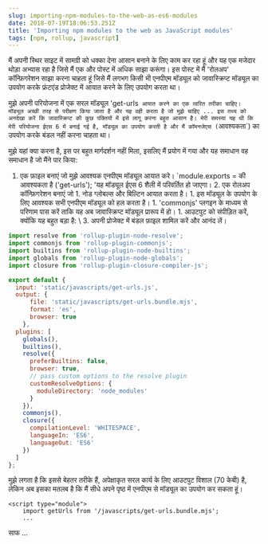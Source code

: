 ```yaml
---
slug: importing-npm-modules-to-the-web-as-es6-modules
date: 2018-07-19T18:06:53.251Z
title: 'Importing npm modules to the web as JavaScript modules'
tags: [npm, rollup, javascript]
---
```



मैं अपनी स्थिर साइट में सामग्री को धक्का देना आसान बनाने के लिए काम कर रहा हूं और यह एक मजेदार थोड़ा अभ्यास रहा है जिसे मैं एक और पोस्ट में अधिक साझा करूंगा। इस पोस्ट में मैं 'रोलअप' कॉन्फ़िगरेशन साझा करना चाहता हूं जिसे मैं लगभग किसी भी एनपीएम मॉड्यूल को जावास्क्रिप्ट मॉड्यूल का उपयोग करके फ्रंटएंड प्रोजेक्ट में आयात करने के लिए उपयोग करता था।

मुझे अपनी परियोजना में एक सरल मॉड्यूल 'get-urls` आयात करने का एक त्वरित तरीका चाहिए। मॉड्यूल अच्छी तरह से परीक्षण किया जाता है और यह वही करता है जो मुझे चाहिए ... इस तथ्य को अनदेखा करें कि जावास्क्रिप्ट की कुछ पंक्तियों में इसे लागू करना बहुत आसान है। मेरी समस्या यह थी कि मेरी परियोजना ईएस 6 में बनाई गई है, मॉड्यूल का उपयोग करती है और मैं कॉमनजेएस (`आवश्यकता`) का उपयोग करके बंडल नहीं करना चाहता था।

मुझे यहां क्या करना है, इस पर बहुत मार्गदर्शन नहीं मिला, इसलिए मैं प्रयोग में गया और यह समाधान वह समाधान है जो मैंने पार किया:

1. एक फ़ाइल बनाएं जो मुझे आवश्यक एनपीएम मॉड्यूल आयात करे। `module.exports = की आवश्यकता है ('get-urls'); 'यह मॉड्यूल ईएस 6 शैली में परिवर्तित हो जाएगा। 2. एक रोलअप कॉन्फ़िगरेशन बनाएं जो 1. नोड ग्लोबल्स और बिल्टिन आयात करता है। 1. इस मॉड्यूल के उपयोग के लिए आवश्यक सभी एनपीएम मॉड्यूल को हल करता है। 1. 'commonjs' प्लगइन के माध्यम से परिणाम पास करें ताकि यह अब जावास्क्रिप्ट मॉड्यूल प्रारूप में हो। 1. आउटपुट को संपीड़ित करें, क्योंकि यह बहुत बड़ा है: \ 3. अपनी प्रोजेक्ट में बंडल फ़ाइल शामिल करें और आनंद लें।


``` javascript
import resolve from 'rollup-plugin-node-resolve';
import commonjs from 'rollup-plugin-commonjs';
import builtins from 'rollup-plugin-node-builtins';
import globals from 'rollup-plugin-node-globals';
import closure from 'rollup-plugin-closure-compiler-js';

export default {
  input: 'static/javascripts/get-urls.js',
  output: {
      file: 'static/javascripts/get-urls.bundle.mjs',
      format: 'es',
      browser: true
    },
  plugins: [
    globals(),
    builtins(),
    resolve({
      preferBuiltins: false,
      browser: true,
      // pass custom options to the resolve plugin
      customResolveOptions: {
        moduleDirectory: 'node_modules'
      }
    }),
    commonjs(),
    closure({
      compilationLevel: 'WHITESPACE',
      languageIn: 'ES6',
      languageOut: 'ES6'
    })
  ]
};
```


मुझे लगता है कि इससे बेहतर तरीके हैं, अपेक्षाकृत सरल कार्य के लिए आउटपुट विशाल (70 केबी) है, लेकिन अब इसका मतलब है कि मैं सीधे अपने पृष्ठ में एनपीएम से मॉड्यूल का उपयोग कर सकता हूं।


```
<script type="module">
    import getUrls from '/javascripts/get-urls.bundle.mjs';
    ...
```


साफ ...
